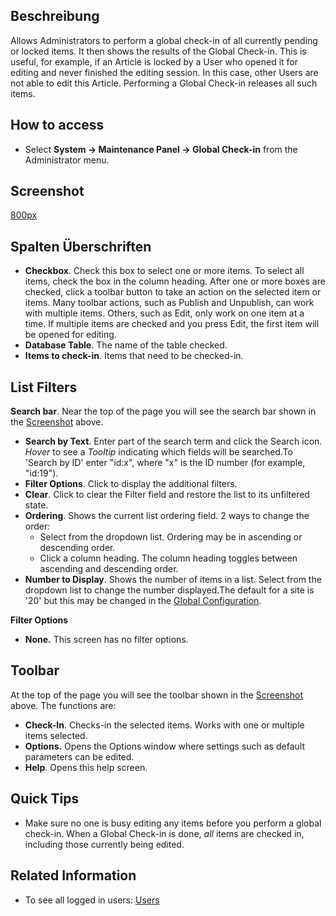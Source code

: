 <!-- Filename: Help4.x:Maintenance:_Global_Check-in / Display title: Wartung: Globales Freigeben -->

## Beschreibung

Allows Administrators to perform a global check-in of all currently
pending or locked items. It then shows the results of the Global
Check-in. This is useful, for example, if an Article is locked by a User
who opened it for editing and never finished the editing session. In
this case, other Users are not able to edit this Article. Performing a
Global Check-in releases all such items.

## How to access

- Select **System **→** Maintenance Panel **→** Global Check-in** from
  the Administrator menu.

## Screenshot

<a
href="https://docs.joomla.org/index.php?title=Special:Upload&amp;wpDestFile=Help-4x-system-maintenance-global-check-in-de.png"
class="new"
title="File:Help-4x-system-maintenance-global-check-in-de.png">800px</a>

## Spalten Überschriften

- **Checkbox**. Check this box to select one or more items. To select
  all items, check the box in the column heading. After one or more
  boxes are checked, click a toolbar button to take an action on the
  selected item or items. Many toolbar actions, such as Publish and
  Unpublish, can work with multiple items. Others, such as Edit, only
  work on one item at a time. If multiple items are checked and you
  press Edit, the first item will be opened for editing.
- **Database Table**. The name of the table checked.
- **Items to check-in**. Items that need to be checked-in.

## List Filters

**Search bar**. Near the top of the page you will see the search bar
shown in the [Screenshot](#screenshot) above.

- **Search by Text**. Enter part of the search term and click the Search
  icon. *Hover* to see a *Tooltip* indicating which fields will be
  searched.To 'Search by ID' enter "id:x", where "x" is the ID number
  (for example, "id:19").
- **Filter Options**. Click to display the additional filters.
- **Clear**. Click to clear the Filter field and restore the list to its
  unfiltered state.
- **Ordering**. Shows the current list ordering field. 2 ways to change
  the order:
  - Select from the dropdown list. Ordering may be in ascending or
    descending order.
  - Click a column heading. The column heading toggles between ascending
    and descending order.
- **Number to Display**. Shows the number of items in a list. Select
  from the dropdown list to change the number displayed.The default for
  a site is '20' but this may be changed in the [Global
  Configuration](https://docs.joomla.org/Help4.x:Site_Global_Configuration/en#defaultlistlimit "Special:MyLanguage/Help4.x:Site Global Configuration/en").

**Filter Options**

- **None.** This screen has no filter options.

## Toolbar

At the top of the page you will see the toolbar shown in the
[Screenshot](#Screenshot) above. The functions are:

- **Check-In**. Checks-in the selected items. Works with one or multiple
  items selected.
- **Options.** Opens the Options window where settings such as default
  parameters can be edited.
- **Help**. Opens this help screen.

## Quick Tips

- Make sure no one is busy editing any items before you perform a global
  check-in. When a Global Check-in is done, *all* items are checked in,
  including those currently being edited.

## Related Information

- To see all logged in users:
  [Users](https://docs.joomla.org/Help4.x:Users/en "Help4.x:Users/en")
